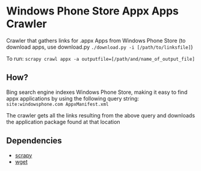 Windows Phone Store Appx Apps Crawler
===============

Crawler that gathers links for .appx Apps from Windows Phone Store (to download apps, use download.py `./download.py -i [/path/to/linksfile]`)

To run:
`scrapy crawl appx -a outputfile=[/path/and/name_of_output_file]`

How?
-----

Bing search engine indexes Windows Phone Store, making it easy to find appx applications by using the following query string:
`site:windowsphone.com AppxManifest.xml`

The crawler gets all the links resulting from the above query and downloads the application package found at that location



Dependencies
-------

- [scrapy](http://scrapy.org/)
- [wget](https://www.gnu.org/software/wget/)
